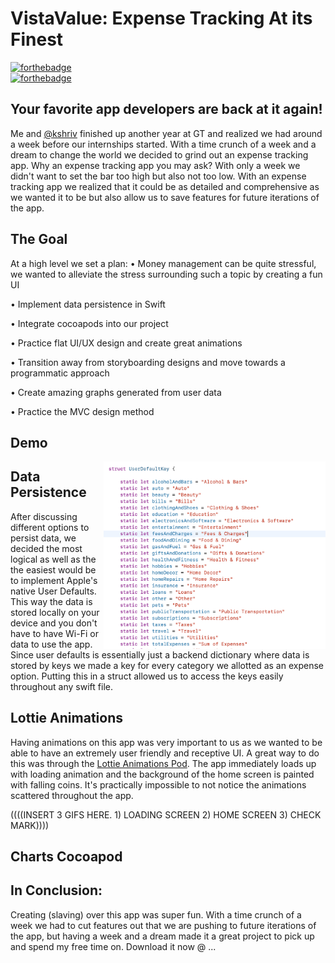 # VistaValue: Expense Tracking At its Finest
[![forthebadge](http://forthebadge.com/images/badges/made-with-swift.svg)](http://forthebadge.com)	
[![forthebadge](http://forthebadge.com/images/badges/built-with-love.svg)](http://forthebadge.com)

## Your favorite app developers are back at it again!
Me and [@kshriv](https://github.com/kshriv) finished up another year at GT and realized we had around a week before our internships started. With a time crunch of a week and a dream to change the world we decided to grind out an expense tracking app. Why an expense tracking app you may ask? With only a week we didn't want to set the bar too high but also not too low. With an expense tracking app we realized that it could be as detailed and comprehensive as we wanted it to be but also allow us to save features for future iterations of the app. 

## The Goal
At a high level we set a plan:
• Money management can be quite stressful, we wanted to alleviate the stress surrounding such a topic by creating a fun UI

• Implement data persistence in Swift

• Integrate cocoapods into our project

• Practice flat UI/UX design and create great animations

• Transition away from storyboarding designs and move towards a programmatic approach

• Create amazing graphs generated from user data

• Practice the MVC design method


## Demo


<img src="https://github.com/thearijain/OfficialVistaValue/blob/master/Pictures/Keys.png" width="355" height="300" img align="right">




## Data Persistence
After discussing different options to persist data, we decided the most logical as well as the the easiest would be to implement Apple's native User Defaults. This way the data is stored locally on your device and you don't have to have Wi-Fi or data to use the app. Since user defaults is essentially just a backend dictionary where data is stored by keys we made a key for every category we allotted as an expense option. Putting this in a struct allowed us to access the keys easily throughout any swift file. 




## Lottie Animations
Having animations on this app was very important to us as we wanted to be able to have an extremely user friendly and receptive UI. A great way to do this was through the [Lottie Animations Pod](https://lottiefiles.com/). The app immediately loads up with loading animation and the background of the home screen is painted with falling coins. It's practically impossible to not notice the animations scattered throughout the app.  

((((INSERT 3 GIFS HERE. 1) LOADING SCREEN 2) HOME SCREEN 3) CHECK MARK))))

## Charts Cocoapod
 
 
## In Conclusion:
Creating (slaving) over this app was super fun. With a time crunch of a week we had to cut features out that we are pushing to future iterations of the app, but having a week and a dream made it a great project to pick up and spend my free time on. Download it now @ ... 
